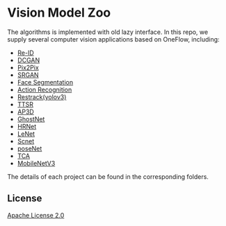 # Vision Model Zoo

The algorithms is implemented with old lazy interface.
In this repo, we supply several computer vision applications based on OneFlow, including:

* [Re-ID](https://github.com/Oneflow-Inc/oneflow_vision_model/tree/main/Re-ID)
* [DCGAN](https://github.com/Oneflow-Inc/oneflow_vision_model/tree/main/DCGAN)
* [Pix2Pix](https://github.com/Oneflow-Inc/oneflow_vision_model/tree/main/Pix2Pix)
* [SRGAN](https://github.com/Oneflow-Inc/oneflow_vision_model/tree/main/SRGAN)
* [Face Segmentation](https://github.com/Oneflow-Inc/oneflow_vision_model/tree/main/face_seg)
* [Action Recognition](https://github.com/Oneflow-Inc/oneflow_vision_model/tree/main/TSN)
* [Restrack(yolov3)](https://github.com/Oneflow-Inc/oneflow_vision_model/tree/main/restrack)
* [TTSR](https://github.com/Oneflow-Inc/oneflow_vision_model/tree/main/TTSR)
* [AP3D](https://github.com/Oneflow-Inc/oneflow_vision_model/tree/main/AP3D)
* [GhostNet](https://github.com/Oneflow-Inc/oneflow_vision_model/tree/main/ghostnet)
* [HRNet](https://github.com/Oneflow-Inc/oneflow_vision_model/tree/main/Hrnet)
* [LeNet](https://github.com/Oneflow-Inc/oneflow_vision_model/tree/main/LeNet)
* [Scnet](https://github.com/Oneflow-Inc/oneflow_vision_model/tree/main/Scnet)
* [poseNet](https://github.com/Oneflow-Inc/oneflow_vision_model/tree/main/poseNet)
* [TCA](https://github.com/Oneflow-Inc/oneflow_vision_model/tree/main/TCA)
* [MobileNetV3](https://github.com/Oneflow-Inc/oneflow_vision_model/tree/main/MobileNetV3)

The details of each project can be found in the corresponding folders. 

## License
[Apache License 2.0](LICENSE)

